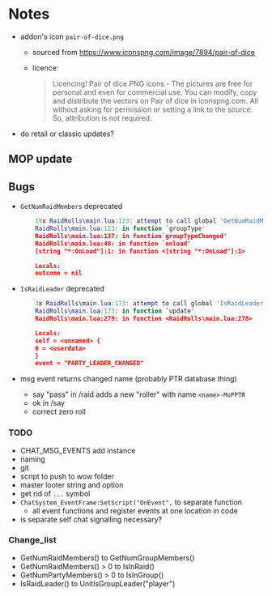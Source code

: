 # Notes

- addon's icon `pair-of-dice.png`
  - sourced from <https://www.iconspng.com/image/7894/pair-of-dice>
  - licence:

    > Licencing! Pair of dice PNG icons - The pictures are free for personal and even for commercial use. You can modify, copy and distribute the vectors on Pair of dice in iconspng.com. All without asking for permission or setting a link to the source. So, attribution is not required.
- do retail or classic updates?

## MOP update

## Bugs

- `GetNumRaidMembers` deprecated

    ```lua
        19x RaidRolls\main.lua:123: attempt to call global 'GetNumRaidMembers' (a nil value)
        RaidRolls\main.lua:123: in function `groupType'
        RaidRolls\main.lua:137: in function`groupTypeChanged'
        RaidRolls\main.lua:48: in function `onload'
        [string "*:OnLoad"]:1: in function <[string "*:OnLoad"]:1>

        Locals:
        outcome = nil
    ```

- `IsRaidLeader` deprecated

    ```lua
        3x RaidRolls\main.lua:173: attempt to call global 'IsRaidLeader' (a nil value)
        RaidRolls\main.lua:173: in function `update'
        RaidRolls\main.lua:279: in function <RaidRolls\main.lua:278>

        Locals:
        self = <unnamed> {
        0 = <userdata>
        }
        event = "PARTY_LEADER_CHANGED"
    ```

- msg event returns changed name (probably PTR database thing)
  - say "pass" in /raid adds a new "roller" with name `<name>-MoPPTR`
  - ok in /say
  - correct zero roll

### TODO

- CHAT_MSG_EVENTS add instance
- naming
- git
- script to push to wow folder
- master looter string and option
- get rid of `...` symbol
- `ChatSystem_EventFrame:SetScript("OnEvent",` to separate function
  - all event functions and register events at one location in code
- is separate self chat signalling necessary?

### Change_list

- GetNumRaidMembers() to GetNumGroupMembers()
- GetNumRaidMembers() > 0 to IsInRaid()
- GetNumPartyMembers() > 0 to IsInGroup()
- IsRaidLeader() to UnitIsGroupLeader("player")
